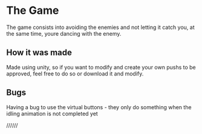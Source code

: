 # The Game

The game consists into avoiding the enemies and not letting it catch you, at the same time, youre dancing with the enemy.



## How it was made

Made using unity, so if you want to modify and create your own pushs to be approved, feel free to do so or download it and modify.



## Bugs

Having a bug to use the virtual buttons - they only do something when the idling animation is not completed yet


//////